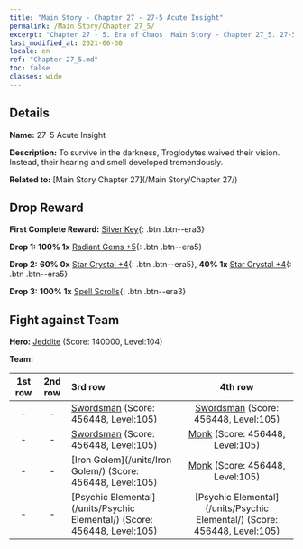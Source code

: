 ```yaml
---
title: "Main Story - Chapter 27 - 27-5 Acute Insight"
permalink: /Main Story/Chapter 27_5/
excerpt: "Chapter 27 - 5. Era of Chaos  Main Story - Chapter 27_5. 27-5 Acute Insight"
last_modified_at: 2021-06-30
locale: en
ref: "Chapter 27_5.md"
toc: false
classes: wide
---
```


## Details

 **Name:** 27-5 Acute Insight

 **Description:** To survive in the darkness, Troglodytes waived their vision. Instead, their hearing and smell developed tremendously.

 **Related to:** [Main Story Chapter 27](/Main Story/Chapter 27/)

## Drop Reward

 **First Complete Reward:** [Silver Key](/Items/con_693/){: .btn .btn--era3}

 **Drop 1:** **100% 1x** [Radiant Gems +5](/Items/mat_100/){: .btn .btn--era5}

 **Drop 2:** **60% 0x** [Star Crystal +4](/Items/mat_94/){: .btn .btn--era5}, **40% 1x** [Star Crystal +4](/Items/mat_94/){: .btn .btn--era5}

 **Drop 3:** **100% 1x** [Spell Scrolls](/Items/con_694/){: .btn .btn--era3}


## Fight against Team
 **Hero:** [Jeddite](/heroes/Jeddite/) (Score: 140000, Level:104)

 **Team:**


  | 1st row | 2nd row | 3rd row | 4th row |
  |:----:|:----:|:----|:----:|
  | - | - | [Swordsman](/units/Swordsman/) (Score: 456448, Level:105)  | [Swordsman](/units/Swordsman/) (Score: 456448, Level:105)  |
  | - | - | [Swordsman](/units/Swordsman/) (Score: 456448, Level:105)  | [Monk](/units/Monk/) (Score: 456448, Level:105)  |
  | - | - | [Iron Golem](/units/Iron Golem/) (Score: 456448, Level:105)  | [Monk](/units/Monk/) (Score: 456448, Level:105)  |
  | - | - | [Psychic Elemental](/units/Psychic Elemental/) (Score: 456448, Level:105)  | [Psychic Elemental](/units/Psychic Elemental/) (Score: 456448, Level:105)  |


